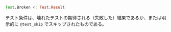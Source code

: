 ```julia
Test.Broken <: Test.Result
```

テスト条件は、壊れたテストの期待される（失敗した）結果であるか、または明示的に `@test_skip` でスキップされたものである。
